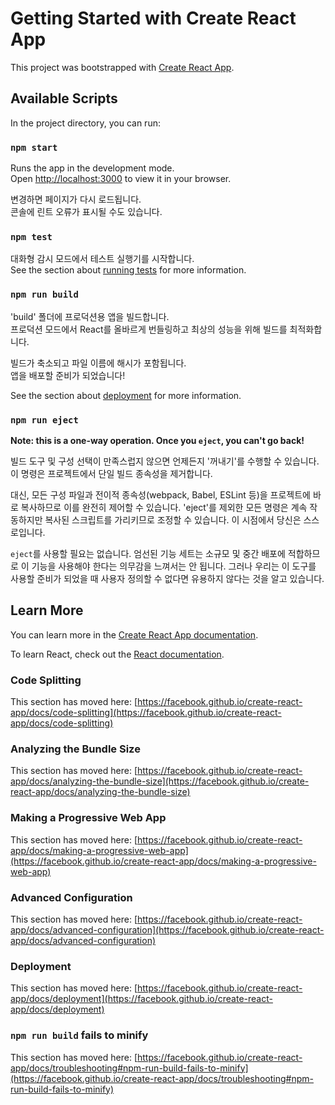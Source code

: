 # Getting Started with Create React App

This project was bootstrapped with [Create React App](https://github.com/facebook/create-react-app).

## Available Scripts

In the project directory, you can run:

### `npm start`

Runs the app in the development mode.\
Open [http://localhost:3000](http://localhost:3000) to view it in your browser.

변경하면 페이지가 다시 로드됩니다.\
콘솔에 린트 오류가 표시될 수도 있습니다.

### `npm test`

대화형 감시 모드에서 테스트 실행기를 시작합니다.\
See the section about [running tests](https://facebook.github.io/create-react-app/docs/running-tests) for more information.

### `npm run build`

'build' 폴더에 프로덕션용 앱을 빌드합니다.\
프로덕션 모드에서 React를 올바르게 번들링하고 최상의 성능을 위해 빌드를 최적화합니다.

빌드가 축소되고 파일 이름에 해시가 포함됩니다.\
앱을 배포할 준비가 되었습니다!

See the section about [deployment](https://facebook.github.io/create-react-app/docs/deployment) for more information.

### `npm run eject`

**Note: this is a one-way operation. Once you `eject`, you can't go back!**

빌드 도구 및 구성 선택이 만족스럽지 않으면 언제든지 '꺼내기'를 수행할 수 있습니다. 이 명령은 프로젝트에서 단일 빌드 종속성을 제거합니다.

대신, 모든 구성 파일과 전이적 종속성(webpack, Babel, ESLint 등)을 프로젝트에 바로 복사하므로 이를 완전히 제어할 수 있습니다. 'eject'를 제외한 모든 명령은 계속 작동하지만 복사된 스크립트를 가리키므로 조정할 수 있습니다. 이 시점에서 당신은 스스로입니다.

`eject`를 사용할 필요는 없습니다. 엄선된 기능 세트는 소규모 및 중간 배포에 적합하므로 이 기능을 사용해야 한다는 의무감을 느껴서는 안 됩니다. 그러나 우리는 이 도구를 사용할 준비가 되었을 때 사용자 정의할 수 없다면 유용하지 않다는 것을 알고 있습니다.

## Learn More

You can learn more in the [Create React App documentation](https://facebook.github.io/create-react-app/docs/getting-started).

To learn React, check out the [React documentation](https://reactjs.org/).

### Code Splitting

This section has moved here: [https://facebook.github.io/create-react-app/docs/code-splitting](https://facebook.github.io/create-react-app/docs/code-splitting)

### Analyzing the Bundle Size

This section has moved here: [https://facebook.github.io/create-react-app/docs/analyzing-the-bundle-size](https://facebook.github.io/create-react-app/docs/analyzing-the-bundle-size)

### Making a Progressive Web App

This section has moved here: [https://facebook.github.io/create-react-app/docs/making-a-progressive-web-app](https://facebook.github.io/create-react-app/docs/making-a-progressive-web-app)

### Advanced Configuration

This section has moved here: [https://facebook.github.io/create-react-app/docs/advanced-configuration](https://facebook.github.io/create-react-app/docs/advanced-configuration)

### Deployment

This section has moved here: [https://facebook.github.io/create-react-app/docs/deployment](https://facebook.github.io/create-react-app/docs/deployment)

### `npm run build` fails to minify

This section has moved here: [https://facebook.github.io/create-react-app/docs/troubleshooting#npm-run-build-fails-to-minify](https://facebook.github.io/create-react-app/docs/troubleshooting#npm-run-build-fails-to-minify)
